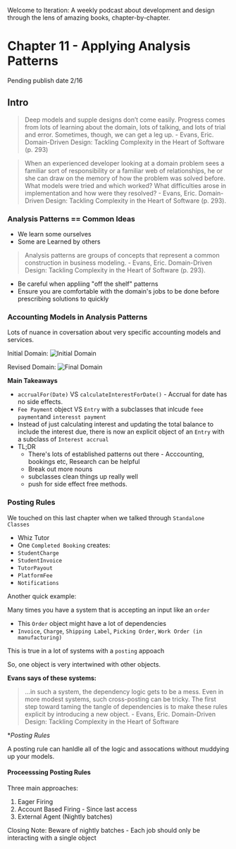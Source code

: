 Welcome to Iteration: A weekly podcast about development and design through the lens of amazing books, chapter-by-chapter.

# Chapter 11 - Applying Analysis Patterns 

Pending publish date 2/16 

## Intro 

> Deep models and supple designs don’t come easily. Progress comes from lots of learning about the domain, lots of talking, and lots of trial and error. Sometimes, though, we can get a leg up. - Evans, Eric. Domain-Driven Design: Tackling Complexity in the Heart of Software (p. 293)

> When an experienced developer looking at a domain problem sees a familiar sort of responsibility or a familiar web of relationships, he or she can draw on the memory of how the problem was solved before. What models were tried and which worked? What difficulties arose in implementation and how were they resolved? - Evans, Eric. Domain-Driven Design: Tackling Complexity in the Heart of Software (p. 293). 

### Analysis Patterns == Common Ideas
- We learn some ourselves 
- Some are Learned by others

> Analysis patterns are groups of concepts that represent a common construction in business modeling. - Evans, Eric. Domain-Driven Design: Tackling Complexity in the Heart of Software (p. 293). 

- Be careful when appliing "off the shelf" patterns
- Ensure you are comfortable with the domain's jobs to be done before prescribing solutions to quickly

### Accounting Models in Analysis Patterns

Lots of nuance in coversation about very specific accounting models and services. 

Initial Domain: 
![Initial Domain](https://withbetter.s3-us-west-1.amazonaws.com/uploads/files/000/000/109/original/Screen_Shot_2018-01-23_at_5.32.10_PM.png)

Revised Domain: 
![Final Domain](https://withbetter.s3-us-west-1.amazonaws.com/uploads/files/000/000/108/original/Screen_Shot_2018-01-23_at_5.32.29_PM.png)

**Main Takeaways**
- `accrualFor(Date)` VS `calculateInterestForDate()` -  Accrual for date has no side effects. 
- `Fee Payment` object VS `Entry` with a subclasses that inlcude `feee payment`and `interesst payment`
- Instead of just calculating interest and updating the total balance to include the interest due, there is now an explicit object of an `Entry` with a subclass of `Interest accrual`
- TL;DR 
   - There's lots of established patterns out there - Acccounting, bookings etc, Research can be helpful
   - Break out more nouns
   - subclasses clean things up really well
   - push for side effect free methods.
   
### Posting Rules
 We touched on this last chapter when we talked through `Standalone Classes`
 
- Whiz Tutor
- One `Completed Booking` creates: 
- `StudentCharge`
- `StudentInvoice`
- `TutorPayout`
- `PlatformFee`
- `Notifications`

Another quick example: 

Many times you have a system that is accepting an input like an `order`
 - This `Order` object might have a lot of dependencies
 - `Invoice`, `Charge`, `Shipping Label`, `Picking Order`, `Work Order (in manufacturing)`

This is true in a lot of systems with a `posting` appoach 

So, one object is very intertwined with other objects. 

**Evans says of these systems:**
 
 > ...in such a system, the dependency logic gets to be a mess. Even in more modest systems, such cross-posting can be tricky. The first step toward taming the tangle of dependencies is to make these rules explicit by introducing a new object. - Evans, Eric. Domain-Driven Design: Tackling Complexity in the Heart of Software 

**Posting Rules*

A posting rule can hanldle all of the logic and assocations without muddying up your models. 

#### Proceesssing Posting Rules

Three main approaches: 

1. Eager Firing 
2. Account Based Firing - Since last access
3. External Agent (Nightly batches) 

Closing Note: Beware of  nightly batches - Each job should only be interacting with a single object 
 
